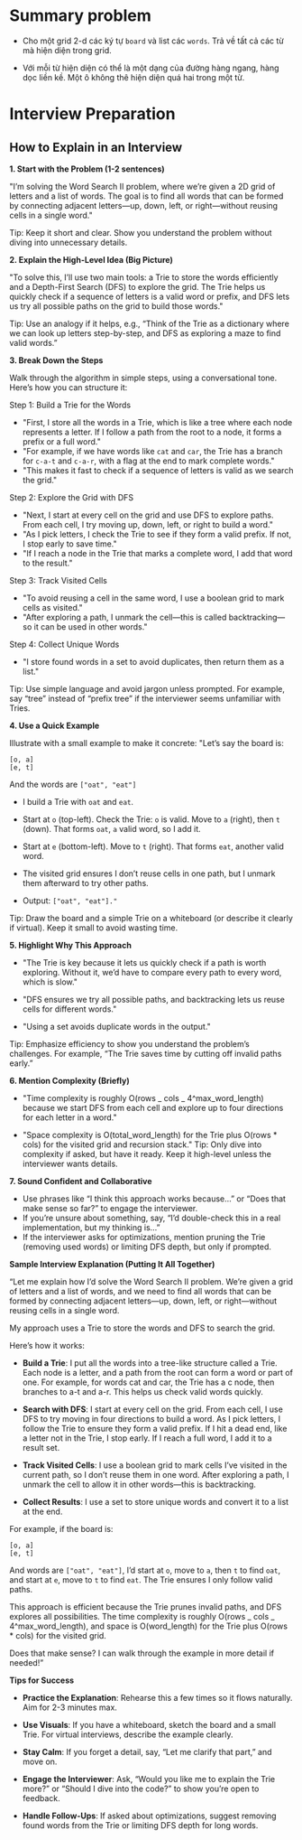 # Summary problem

- Cho một grid 2-d các ký tự `board` và list các `words`. Trả về tất cả các từ mà hiện diện trong grid.

- Với mỗi từ hiện diện có thể là một dạng của đường hàng ngang, hàng dọc liền kề. Một ô không thê hiện diện quá hai trong một từ.

# Interview Preparation

## How to Explain in an Interview

**1. Start with the Problem (1-2 sentences)**

"I’m solving the Word Search II problem, where we’re given a 2D grid of letters and a list of words. The goal is to find all words that can be formed by connecting adjacent letters—up, down, left, or right—without reusing cells in a single word."

Tip: Keep it short and clear. Show you understand the problem without diving into unnecessary details.

**2. Explain the High-Level Idea (Big Picture)**

"To solve this, I’ll use two main tools: a Trie to store the words efficiently and a Depth-First Search (DFS) to explore the grid. The Trie helps us quickly check if a sequence of letters is a valid word or prefix, and DFS lets us try all possible paths on the grid to build those words."

Tip: Use an analogy if it helps, e.g., “Think of the Trie as a dictionary where we can look up letters step-by-step, and DFS as exploring a maze to find valid words.”

**3. Break Down the Steps**

Walk through the algorithm in simple steps, using a conversational tone. Here’s how you can structure it:

Step 1: Build a Trie for the Words

- "First, I store all the words in a Trie, which is like a tree where each node represents a letter. If I follow a path from the root to a node, it forms a prefix or a full word."
- "For example, if we have words like `cat` and `car`, the Trie has a branch for `c-a-t` and `c-a-r`, with a flag at the end to mark complete words."
- "This makes it fast to check if a sequence of letters is valid as we search the grid."

Step 2: Explore the Grid with DFS

- "Next, I start at every cell on the grid and use DFS to explore paths. From each cell, I try moving up, down, left, or right to build a word."
- "As I pick letters, I check the Trie to see if they form a valid prefix. If not, I stop early to save time."
- "If I reach a node in the Trie that marks a complete word, I add that word to the result."

Step 3: Track Visited Cells

- "To avoid reusing a cell in the same word, I use a boolean grid to mark cells as visited."
- "After exploring a path, I unmark the cell—this is called backtracking—so it can be used in other words."

Step 4: Collect Unique Words

- "I store found words in a set to avoid duplicates, then return them as a list."

Tip: Use simple language and avoid jargon unless prompted. For example, say “tree” instead of “prefix tree” if the interviewer seems unfamiliar with Tries.

**4. Use a Quick Example**

Illustrate with a small example to make it concrete:
"Let’s say the board is:

```
[o, a]
[e, t]
```

And the words are `["oat", "eat"]`

- I build a Trie with `oat` and `eat`.

- Start at `o` (top-left). Check the Trie: `o` is valid. Move to `a` (right), then `t` (down). That forms `oat`, `a` valid word, so I add it.

- Start at `e` (bottom-left). Move to `t` (right). That forms `eat`, another valid word.

- The visited grid ensures I don’t reuse cells in one path, but I unmark them afterward to try other paths.

- Output: `["oat", "eat"]."`

Tip: Draw the board and a simple Trie on a whiteboard (or describe it clearly if virtual). Keep it small to avoid wasting time.

**5. Highlight Why This Approach**

- "The Trie is key because it lets us quickly check if a path is worth exploring. Without it, we’d have to compare every path to every word, which is slow."

- "DFS ensures we try all possible paths, and backtracking lets us reuse cells for different words."

- "Using a set avoids duplicate words in the output."

Tip: Emphasize efficiency to show you understand the problem’s challenges. For example, “The Trie saves time by cutting off invalid paths early.”

**6. Mention Complexity (Briefly)**

- "Time complexity is roughly O(rows _ cols _ 4^max_word_length) because we start DFS from each cell and explore up to four directions for each letter in a word."

- "Space complexity is O(total_word_length) for the Trie plus O(rows \* cols) for the visited grid and recursion stack."
  Tip: Only dive into complexity if asked, but have it ready. Keep it high-level unless the interviewer wants details.

**7. Sound Confident and Collaborative**

- Use phrases like “I think this approach works because…” or “Does that make sense so far?” to engage the interviewer.
- If you’re unsure about something, say, “I’d double-check this in a real implementation, but my thinking is…”
- If the interviewer asks for optimizations, mention pruning the Trie (removing used words) or limiting DFS depth, but only if prompted.

**Sample Interview Explanation (Putting It All Together)**

“Let me explain how I’d solve the Word Search II problem. We’re given a grid of letters and a list of words, and we need to find all words that can be formed by connecting adjacent letters—up, down, left, or right—without reusing cells in a single word.

My approach uses a Trie to store the words and DFS to search the grid.

Here’s how it works:

- **Build a Trie**: I put all the words into a tree-like structure called a Trie. Each node is a letter, and a path from the root can form a word or part of one. For example, for words cat and car, the Trie has a c node, then branches to a-t and a-r. This helps us check valid words quickly.
- **Search with DFS**: I start at every cell on the grid. From each cell, I use DFS to try moving in four directions to build a word. As I pick letters, I follow the Trie to ensure they form a valid prefix. If I hit a dead end, like a letter not in the Trie, I stop early. If I reach a full word, I add it to a result set.

- **Track Visited Cells**: I use a boolean grid to mark cells I’ve visited in the current path, so I don’t reuse them in one word. After exploring a path, I unmark the cell to allow it in other words—this is backtracking.

- **Collect Results**: I use a set to store unique words and convert it to a list at the end.

For example, if the board is:

```
[o, a]
[e, t]
```

And words are `["oat", "eat"]`, I’d start at `o`, move to `a`, then `t` to find `oat`, and start at `e`, move to `t` to find `eat`. The Trie ensures I only follow valid paths.

This approach is efficient because the Trie prunes invalid paths, and DFS explores all possibilities. The time complexity is roughly O(rows _ cols _ 4^max_word_length), and space is O(word_length) for the Trie plus O(rows \* cols) for the visited grid.

Does that make sense? I can walk through the example in more detail if needed!”

**Tips for Success**

- **Practice the Explanation**: Rehearse this a few times so it flows naturally. Aim for 2-3 minutes max.

- **Use Visuals**: If you have a whiteboard, sketch the board and a small Trie. For virtual interviews, describe the example clearly.

- **Stay Calm**: If you forget a detail, say, “Let me clarify that part,” and move on.

- **Engage the Interviewer**: Ask, “Would you like me to explain the Trie more?” or “Should I dive into the code?” to show you’re open to feedback.

- **Handle Follow-Ups**: If asked about optimizations, suggest removing found words from the Trie or limiting DFS depth for long words.
